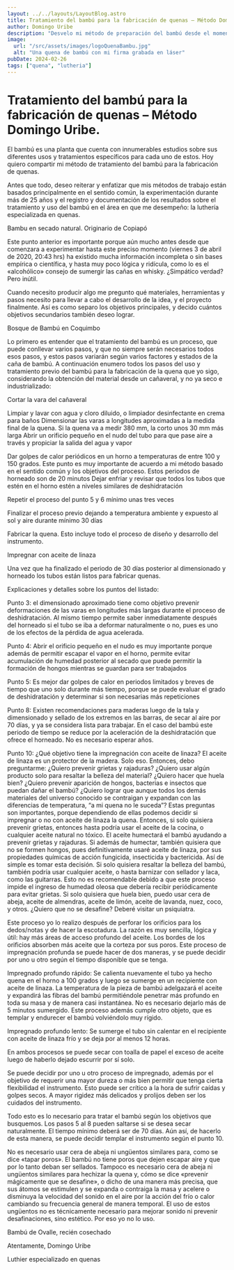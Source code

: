 ```yaml
---
layout: ../../layouts/LayoutBlog.astro
title: Tratamiento del bambú para la fabricación de quenas – Método Domingo Uribe
author: Domingo Uribe
description: "Desvelo mi método de preparación del bambú desde el momento en que se saca del cañaveral hasta la fabricación"
image:
  url: "/src/assets/images/logoQuenaBambu.jpg"
  alt: "Una quena de bambú con mi firma grabada en láser"
pubDate: 2024-02-26
tags: ["quena", "lutheria"]
---
```


# Tratamiento del bambú para la fabricación de quenas – Método Domingo Uribe.

El bambú es una planta que cuenta con innumerables estudios sobre sus diferentes usos y tratamientos específicos para cada uno de estos. Hoy quiero compartir mi método de tratamiento del bambú para la fabricación de quenas.

Antes que todo, deseo reiterar y enfatizar que mis métodos de trabajo están basados principalmente en el sentido común, la experimentación durante más de 25 años y el registro y documentación de los resultados sobre el tratamiento y uso del bambú en el área en que me desempeño: la luthería especializada en quenas.

Bambu en secado natural. Originario de Copiapó

Este punto anterior es importante porque aún mucho antes desde que comenzara a experimentar hasta este preciso momento (viernes 3 de abril de 2020, 20:43 hrs) ha existido mucha información incompleta o sin bases empírica o científica, y hasta muy poco lógica y ridícula, como lo es el «alcohólico» consejo de sumergir las cañas en whisky. ¿Simpático verdad? Pero inútil.

Cuando necesito producir algo me pregunto qué materiales, herramientas y pasos necesito para llevar a cabo el desarrollo de la idea, y el proyecto finalmente. Así es como separo los objetivos principales, y decido cuántos objetivos secundarios también deseo lograr.

Bosque de Bambú en Coquimbo

Lo primero es entender que el tratamiento del bambú es un proceso, que puede conllevar varios pasos, y que no siempre serán necesarios todos esos pasos, y estos pasos variarán según varios factores y estados de la caña de bambú.
A continuación enumero todos los pasos del uso y tratamiento previo del bambú para la fabricación de la quena que yo sigo, considerando la obtención del material desde un cañaveral, y no ya seco e industrializado:

Cortar la vara del cañaveral

Limpiar y lavar con agua y cloro diluido, o limpiador desinfectante en crema para baños
Dimensionar las varas a longitudes aproximadas a la medida final de la quena. Si la quena va a medir 380 mm, la corto unos 30 mm más larga
Abrir un orificio pequeño en el nudo del tubo para que pase aire a través y propiciar la salida del agua y vapor

Dar golpes de calor periódicos en un horno a temperaturas de entre 100 y 150 grados. Este punto es muy importante de acuerdo a mi método basado en el sentido común y los objetivos del proceso. Estos periodos de horneado son de 20 minutos
Dejar enfriar y revisar que todos los tubos que estén en el horno estén a niveles similares de deshidratación

Repetir el proceso del punto 5 y 6 mínimo unas tres veces

Finalizar el proceso previo dejando a temperatura ambiente y expuesto al sol y aire durante mínimo 30 días

Fabricar la quena. Esto incluye todo el proceso de diseño y desarrollo del instrumento.

Impregnar con aceite de linaza

Una vez que ha finalizado el periodo de 30 días posterior al dimensionado y horneado los tubos están listos para fabricar quenas.

Explicaciones y detalles sobre los puntos del listado:

Punto 3: el dimensionado aproximado tiene como objetivo prevenir deformaciones de las varas en longitudes más largas durante el proceso de deshidratación. Al mismo tiempo permite saber inmediatamente después del horneado si el tubo se iba a deformar naturalmente o no, pues es uno de los efectos de la pérdida de agua acelerada.

Punto 4: Abrir el orificio pequeño en el nudo es muy importante porque además de permitir escapar el vapor en el horno, permite evitar acumulación de humedad posterior al secado que puede permitir la formación de hongos mientras se guardan para ser trabajados

Punto 5: Es mejor dar golpes de calor en periodos limitados y breves de tiempo que uno solo durante más tiempo, porque se puede evaluar el grado de deshidratación y determinar si son necesarias más repeticiones

Punto 8: Existen recomendaciones para maderas luego de la tala y dimensionado y sellado de los extremos en las barras, de secar al aire por 70 días, y ya se considera lista para trabajar. En el caso del bambú este periodo de tiempo se reduce por la aceleración de la deshidratación que ofrece el horneado. No es necesario esperar años.

Punto 10: ¿Qué objetivo tiene la impregnación con aceite de linaza? El aceite de linaza es un protector de la madera. Solo eso. Entonces, debo preguntarme: ¿Quiero prevenir grietas y rajaduras? ¿Quiero usar algún producto solo para resaltar la belleza del material? ¿Quiero hacer que huela bien? ¿Quiero prevenir aparición de hongos, bacterias e insectos que puedan dañar el bambú? ¿Quiero lograr que aunque todos los demás materiales del universo conocido se contraigan y expandan con las diferencias de temperatura, “a mi quena no le suceda”? Estas preguntas son importantes, porque dependiendo de ellas podemos decidir si impregnar o no con aceite de linaza la quena. Entonces, si solo quisiera prevenir grietas, entonces hasta podría usar el aceite de la cocina, o cualquier aceite natural no tóxico. El aceite humectará el bambú ayudando a prevenir grietas y rajaduras. Si además de humectar, también quisiera que no se formen hongos, pues definitivamente usaré aceite de linaza, por sus propiedades químicas de acción fungicida, insecticida y bactericida. Así de simple es tomar esta decisión. Si solo quisiera resaltar la belleza del bambú, también podría usar cualquier aceite, o hasta barnizar con sellador y laca, como las guitarras. Esto no es recomendable debido a que este proceso impide el ingreso de humedad oleosa que debería recibir periódicamente para evitar grietas. Si solo quisiera que huela bien, puedo usar cera de abeja, aceite de almendras, aceite de limón, aceite de lavanda, nuez, coco, y otros. ¿Quiero que no se desafine? Deberé visitar un psiquiatra.

Este proceso yo lo realizo después de perforar los orificios para los dedos/notas y de hacer la escotadura. La razón es muy sencilla, lógica y útil: hay más áreas de acceso profundo del aceite. Los bordes de los orificios absorben más aceite que la corteza por sus poros. Este proceso de impregnación profunda se puede hacer de dos maneras, y se puede decidir por uno u otro según el tiempo disponible que se tenga.

Impregnado profundo rápido: Se calienta nuevamente el tubo ya hecho quena en el horno a 100 grados y luego se sumerge en un recipiente con aceite de linaza. La temperatura de la pieza de bambú adelgazará el aceite y expandirá las fibras del bambú permitiéndole penetrar más profundo en toda su masa y de manera casi instantánea. No es necesario dejarlo más de 5 minutos sumergido. Este proceso además cumple otro objeto, que es templar y endurecer el bambú volviéndolo muy rígido.

Impregnado profundo lento: Se sumerge el tubo sin calentar en el recipiente con aceite de linaza frío y se deja por al menos 12 horas.

En ambos procesos se puede secar con toalla de papel el exceso de aceite luego de haberlo dejado escurrir por sí solo.

Se puede decidir por uno u otro proceso de impregnado, además por el objetivo de requerir una mayor dureza o más bien permitir que tenga cierta flexibilidad el instrumento. Esto puede ser crítico a la hora de sufrir caídas y golpes secos. A mayor rigidez más delicados y prolijos deben ser los cuidados del instrumento.

Todo esto es lo necesario para tratar el bambú según los objetivos que busquemos. Los pasos 5 al 8 pueden saltarse si se desea secar naturalmente. El tiempo mínimo deberá ser de 70 días. Aún así, de hacerlo de esta manera, se puede decidir templar el instrumento según el punto 10.

No es necesario usar cera de abeja ni ungüentos similares para, como se dice «tapar poros». El bambú no tiene poros que dejen escapar aire y que por lo tanto deban ser sellados. Tampoco es necesario cera de abeja ni ungüentos similares para hechizar la quena y, cómo se dice «prevenir mágicamente que se desafine», o dicho de una manera más precisa, que sus átomos se estimulen y se expanda o contraiga la masa y acelere o disminuya la velocidad del sonido en el aire por la acción del frío o calor cambiando su frecuencia general de manera temporal. El uso de estos ungüentos no es técnicamente necesario para mejorar sonido ni prevenir desafinaciones, sino estético. Por eso yo no lo uso.

Bambú de Ovalle, recién cosechado

Atentamente, Domingo Uribe

Luthier especializado en quenas
